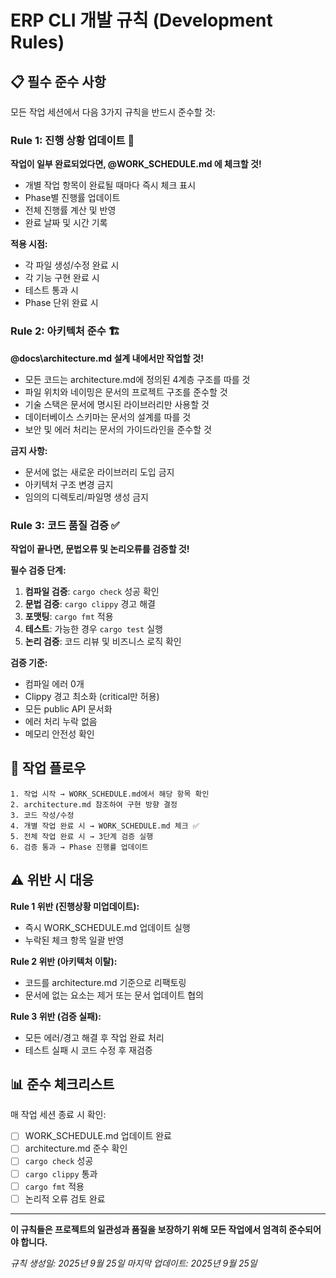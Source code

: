 # ERP CLI 개발 규칙 (Development Rules)

## 📋 필수 준수 사항

모든 작업 세션에서 다음 3가지 규칙을 반드시 준수할 것:

### Rule 1: 진행 상황 업데이트 📝
**작업이 일부 완료되었다면, @WORK_SCHEDULE.md 에 체크할 것!**

- 개별 작업 항목이 완료될 때마다 즉시 체크 표시
- Phase별 진행률 업데이트
- 전체 진행률 계산 및 반영
- 완료 날짜 및 시간 기록

**적용 시점:**
- 각 파일 생성/수정 완료 시
- 각 기능 구현 완료 시
- 테스트 통과 시
- Phase 단위 완료 시

### Rule 2: 아키텍처 준수 🏗️
**@docs\architecture.md 설계 내에서만 작업할 것!**

- 모든 코드는 architecture.md에 정의된 4계층 구조를 따를 것
- 파일 위치와 네이밍은 문서의 프로젝트 구조를 준수할 것
- 기술 스택은 문서에 명시된 라이브러리만 사용할 것
- 데이터베이스 스키마는 문서의 설계를 따를 것
- 보안 및 에러 처리는 문서의 가이드라인을 준수할 것

**금지 사항:**
- 문서에 없는 새로운 라이브러리 도입 금지
- 아키텍처 구조 변경 금지
- 임의의 디렉토리/파일명 생성 금지

### Rule 3: 코드 품질 검증 ✅
**작업이 끝나면, 문법오류 및 논리오류를 검증할 것!**

**필수 검증 단계:**
1. **컴파일 검증**: `cargo check` 성공 확인
2. **문법 검증**: `cargo clippy` 경고 해결
3. **포맷팅**: `cargo fmt` 적용
4. **테스트**: 가능한 경우 `cargo test` 실행
5. **논리 검증**: 코드 리뷰 및 비즈니스 로직 확인

**검증 기준:**
- 컴파일 에러 0개
- Clippy 경고 최소화 (critical만 허용)
- 모든 public API 문서화
- 에러 처리 누락 없음
- 메모리 안전성 확인

## 🔄 작업 플로우

```
1. 작업 시작 → WORK_SCHEDULE.md에서 해당 항목 확인
2. architecture.md 참조하여 구현 방향 결정
3. 코드 작성/수정
4. 개별 작업 완료 시 → WORK_SCHEDULE.md 체크 ✅
5. 전체 작업 완료 시 → 3단계 검증 실행
6. 검증 통과 → Phase 진행률 업데이트
```

## ⚠️ 위반 시 대응

**Rule 1 위반 (진행상황 미업데이트):**
- 즉시 WORK_SCHEDULE.md 업데이트 실행
- 누락된 체크 항목 일괄 반영

**Rule 2 위반 (아키텍처 이탈):**
- 코드를 architecture.md 기준으로 리팩토링
- 문서에 없는 요소는 제거 또는 문서 업데이트 협의

**Rule 3 위반 (검증 실패):**
- 모든 에러/경고 해결 후 작업 완료 처리
- 테스트 실패 시 코드 수정 후 재검증

## 📊 준수 체크리스트

매 작업 세션 종료 시 확인:
- [ ] WORK_SCHEDULE.md 업데이트 완료
- [ ] architecture.md 준수 확인
- [ ] `cargo check` 성공
- [ ] `cargo clippy` 통과
- [ ] `cargo fmt` 적용
- [ ] 논리적 오류 검토 완료

---

**이 규칙들은 프로젝트의 일관성과 품질을 보장하기 위해 모든 작업에서 엄격히 준수되어야 합니다.**

*규칙 생성일: 2025년 9월 25일*
*마지막 업데이트: 2025년 9월 25일*